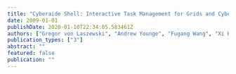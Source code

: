 ```yaml
---
title: "Cyberaide Shell: Interactive Task Management for Grids and Cyberinfrastructure"
date: 2009-01-01
publishDate: 2020-01-10T22:34:05.583461Z
authors: ["Gregor von Laszewski", "Andrew Younge", "Fugang Wang", "Xi He"]
publication_types: ["3"]
abstract: ""
featured: false
publication: ""
---
```


